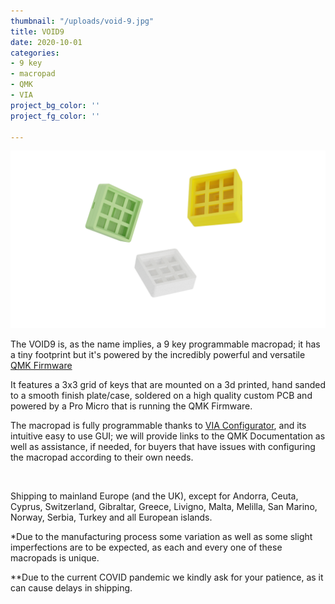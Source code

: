 ```yaml
---
thumbnail: "/uploads/void-9.jpg"
title: VOID9
date: 2020-10-01
categories:
- 9 key
- macropad
- QMK
- VIA
project_bg_color: ''
project_fg_color: ''

---
```


![VOID9](/uploads/void9/void9_falling.png)

The VOID9 is, as the name implies, a 9 key programmable macropad; it has a tiny footprint but it's powered by the incredibly powerful and versatile [QMK Firmware](https://qmk.fm/)

It features a 3x3 grid of keys that are mounted on a 3d printed, hand sanded to a smooth finish plate/case, soldered on a high quality custom PCB and powered by a Pro Micro that is running the QMK Firmware.

The macropad is fully programmable thanks to  [VIA Configurator](https://caniusevia.com/), and its intuitive easy to use GUI; we will provide links to the QMK Documentation as well as assistance, if needed, for buyers that have issues with configuring the macropad according to their own needs.

<br>

Shipping to mainland Europe (and the UK), except for Andorra, Ceuta, Cyprus, Switzerland, Gibraltar, Greece, Livigno, Malta, Melilla, San Marino, Norway, Serbia, Turkey and all European islands.

*Due to the manufacturing process some variation as well as some slight imperfections are to be expected, as each and every one of these macropads is unique.

**Due to the current COVID pandemic we kindly ask for your patience, as it can cause delays in shipping.